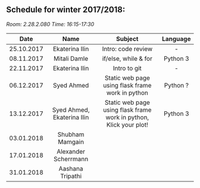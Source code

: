 **Schedule for winter 2017/2018:**
-------------------------------

_Room: 2.28.2.080_
_Time: 16:15-17:30_

| Date          | Name               | Subject                | Language |
| ------------- |:------------------:|:---------------------: |:--------:|
| 25.10.2017    |  Ekaterina Ilin    |Intro: code review      |    -     |
| 08.11.2017    | Mitali Damle       |if/else, while & for    | Python 3 |
| 22.11.2017    | Ekaterina Ilin     |Intro to git            |    -     |
| 06.12.2017    | Syed Ahmed         |Static web page using flask frame work in python| Python ?          |
| 13.12.2017    | Syed Ahmed, Ekaterina Ilin | Static web page using flask frame work in python, Klick your plot!| Python 3 |      | ~~20.12.2017~~   | ~~Ekaterina Ilin~~     | HOLIDAY BREAK   |          |~~
| 03.01.2018    |Shubham Mamgain     |                        |          |
| 17.01.2018    |Alexander Scherrmann|                        |          |
| 31.01.2018    |Aashana Tripathi    |                        |          |


